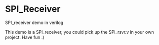 # SPI_Receiver
SPI_receiver demo in verilog

This demo is a SPI_receiver, you could pick up the SPI_rsvr.v in your own project.
Have fun :)
